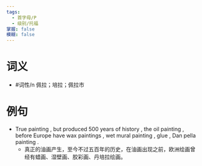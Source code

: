 ```yaml
---
tags:
  - 首字母/P
  - 级别/托福
掌握: false
模糊: false
---
```

# 词义
- #词性/n  佩拉；培拉；佩拉市
# 例句
- True painting , but produced 500 years of history , the oil painting , before Europe have wax paintings , wet mural painting , glue , Dan pella painting .
	- 真正的油画产生，至今不过五百年的历史，在油画出现之前，欧洲绘画曾经有蜡画、湿壁画、胶彩画、丹培拉绘画。
